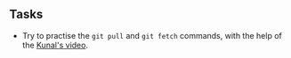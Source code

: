 ## Tasks

-   Try to practise the `git pull` and `git fetch` commands, with the help of the [Kunal's video](https://www.youtube.com/watch?v=apGV9Kg7ics&t=352s).
